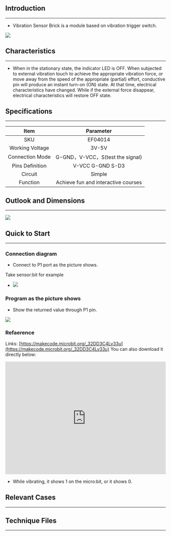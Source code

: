 ## Introduction
---
- Vibration Sensor Brick is a module based on vibration trigger switch. 

 ![](https://i.imgur.com/V5LWSTa.jpg)

## Characteristics
---
-  When in the stationary state, the indicator LED is OFF. When subjected to external vibration touch to achieve the appropriate vibration force, or move away from the speed of the appropriate (partial) effort, conductive pin will produce an instant turn-on (ON) state. At that time, electrical characteristics have changed. While if the external force disappear, electrical characteristics will restore OFF state.

## Specifications
---
Item | Parameter 
:-: | :-: 
SKU|EF04014
Working Voltage|3V-5V
Connection Mode|G-GND，V-VCC，S(test the signal)
Pins Definition|V-VCC G-GND S-D3
Circuit|Simple
Function|Achieve fun and interactive courses

## Outlook and Dimensions
---
 ![](https://i.imgur.com/vw9iSOe.png)

## Quick to Start
---
### Connection diagram
- Connect to P1 port as the picture shows.

Take sensor:bit for example

- ![](https://i.imgur.com/MCfIhfH.png)

### Program as the picture shows
- Show the returned value through P1 pin.

 ![](https://i.imgur.com/5qzwCGO.png)

### Refaerence
Links:
[https://makecode.microbit.org/_32DD3C4Lv33u](https://makecode.microbit.org/_32DD3C4Lv33u)
You can also download it directly below:

<div style="position:relative;height:0;padding-bottom:70%;overflow:hidden;"><iframe style="position:absolute;top:0;left:0;width:100%;height:100%;" src="https://makecode.microbit.org/#pub:_32DD3C4Lv33u" frameborder="0" sandbox="allow-popups allow-forms allow-scripts allow-same-origin"></iframe></div>  



- While vibrating, it shows 1 on the micro:bit, or it shows 0.

## Relevant Cases 
---

## Technique Files
---
